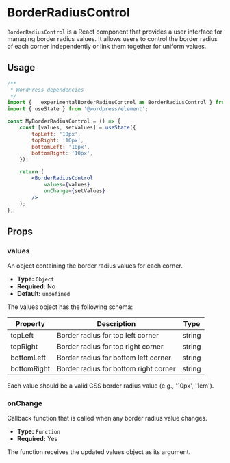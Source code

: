 # BorderRadiusControl

`BorderRadiusControl` is a React component that provides a user interface for managing border radius values. It allows users to control the border radius of each corner independently or link them together for uniform values.

## Usage

```jsx
/**
 * WordPress dependencies
 */
import { __experimentalBorderRadiusControl as BorderRadiusControl } from '@wordpress/block-editor';
import { useState } from '@wordpress/element';

const MyBorderRadiusControl = () => {
    const [values, setValues] = useState({
        topLeft: '10px',
        topRight: '10px',
        bottomLeft: '10px',
        bottomRight: '10px',
    });

    return (
        <BorderRadiusControl
            values={values}
            onChange={setValues}
        />
    );
};
```

## Props

### values

An object containing the border radius values for each corner.

- **Type:** `Object`
- **Required:** No
- **Default:** `undefined`

The values object has the following schema:

| Property    | Description                          | Type   |
| ----------- | ------------------------------------ | ------ |
| topLeft     | Border radius for top left corner    | string |
| topRight    | Border radius for top right corner   | string |
| bottomLeft  | Border radius for bottom left corner | string |
| bottomRight | Border radius for bottom right corner| string |

Each value should be a valid CSS border radius value (e.g., '10px', '1em').

### onChange

Callback function that is called when any border radius value changes.

- **Type:** `Function`
- **Required:** Yes

The function receives the updated values object as its argument.
